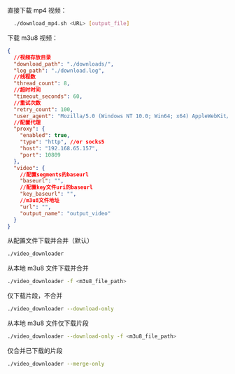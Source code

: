 直接下载 mp4 视频：

```bash
  ./download_mp4.sh <URL> [output_file]
```

下载 m3u8 视频：

```json
{
  //视频存放目录
  "download_path": "./downloads/",
  "log_path": "./download.log",
  //线程数
  "thread_count": 8,
  //超时时间
  "timeout_seconds": 60,
  //重试次数
  "retry_count": 100,
  "user_agent": "Mozilla/5.0 (Windows NT 10.0; Win64; x64) AppleWebKit/537.36 (KHTML, like Gecko) Chrome/91.0.4472.124 Safari/537.36",
  //配置代理
  "proxy": {
    "enabled": true,
    "type": "http", //or socks5
    "host": "192.168.65.157",
    "port": 10809
  },
  "video": {
    //配置segments的baseurl
    "baseurl": "",
    //配置key文件uri的baseurl
    "key_baseurl": "",
    //m3u8文件地址
    "url": "",
    "output_name": "output_video"
  }
}
```

从配置文件下载并合并（默认）

```bash
./video_downloader
```

从本地 m3u8 文件下载并合并

```bash
./video_downloader -f <m3u8_file_path>
```

仅下载片段，不合并

```bash
./video_downloader --download-only
```

从本地 m3u8 文件仅下载片段

```bash
./video_downloader --download-only -f <m3u8_file_path>
```

仅合并已下载的片段

```bash
./video_downloader --merge-only
```
